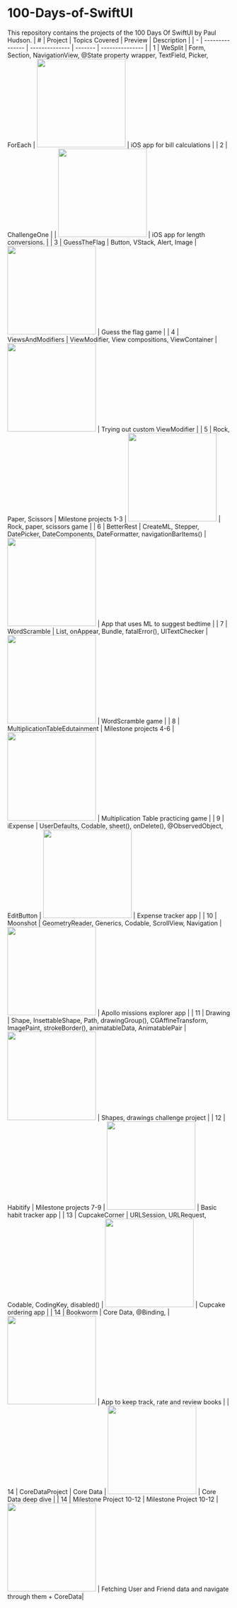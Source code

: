 # 100-Days-of-SwiftUI
This repository contains the projects of the 100 Days Of SwiftUI by Paul Hudson.
| # | Project         | Topics Covered | Preview | Description |
| - | --------------- | -------------- | ------- | --------------- |
| 1 | WeSplit   | Form, Section, NavigationView, @State property wrapper, TextField, Picker, ForEach | <img src="WeSplit/screenshots/screenshot-1.png" width="200"> | iOS app for bill calculations |
| 2 | ChallengeOne   |  | <img src="ChallengeOne/screenshots/screenshot-1.png" width="200"> | iOS app for length conversions. |
| 3 | GuessTheFlag   | Button, VStack, Alert, Image | <img src="GuessTheFlag/screenshots/screenshot-1.png" width="200"> | Guess the flag game |
| 4 | ViewsAndModifiers   | ViewModifier, View compositions, ViewContainer | <img src="ViewsAndModifiers/screenshots/screenshot-1.png" width="200"> | Trying out custom ViewModifier |
| 5 | Rock, Paper, Scissors   | Milestone projects 1-3 | <img src="RockPaperScissors/screenshots/screenshot-1.png" width="200"> | Rock, paper, scissors game |
| 6 | BetterRest   | CreateML, Stepper, DatePicker, DateComponents, DateFormatter, navigationBarItems() | <img src="BetterRest/screenshots/screenshot-1.png" width="200"> | App that uses ML to suggest bedtime |
| 7 | WordScramble   | List, onAppear, Bundle, fatalError(), UITextChecker | <img src="WordScramble/screenshots/screenshot-1.png" width="200"> | WordScramble game |
| 8 | MultiplicationTableEdutainment   | Milestone projects 4-6 | <img src="MultiplicationTableEdutainment/screenshots/screenshot-1.png" width="200"> | Multiplication Table practicing game |
| 9 | iExpense   | UserDefaults, Codable, sheet(), onDelete(), @ObservedObject, EditButton | <img src="iExpense/screenshots/screenshot-1.png" width="200"> | Expense tracker app |
| 10 | Moonshot   | GeometryReader, Generics, Codable, ScrollView, Navigation  | <img src="Moonshot/screenshots/screenshot-1.png" width="200"> | Apollo missions explorer app |
| 11 | Drawing   | Shape, InsettableShape, Path, drawingGroup(), CGAffineTransform, ImagePaint, strokeBorder(), animatableData, AnimatablePair  | <img src="Drawing/screenshots/screenshot-1.png" width="200"> | Shapes, drawings challenge project |
| 12 | Habitify   | Milestone projects 7-9  | <img src="Habitify/screenshots/screenshot-1.png" width="200"> | Basic habit tracker app |
| 13 | CupcakeCorner   | URLSession, URLRequest, Codable, CodingKey, disabled()  | <img src="CupcakeCorner/screenshots/screenshot-1.png" width="200"> | Cupcake ordering app |
| 14 | Bookworm   | Core Data, @Binding,  | <img src="Bookworm/screenshots/screenshot-1.png" width="200"> | App to keep track, rate and review books |
| 14 | CoreDataProject   | Core Data  | <img src="CoreDataProject/screenshots/screenshot-1.png" width="200"> | Core Data deep dive |
| 14 | Milestone Project 10-12   | Milestone Project 10-12  | <img src="MilestoneProject_10-12/screenshots/screenshot-1.png" width="200"> | Fetching User and Friend data and navigate through them + CoreData|